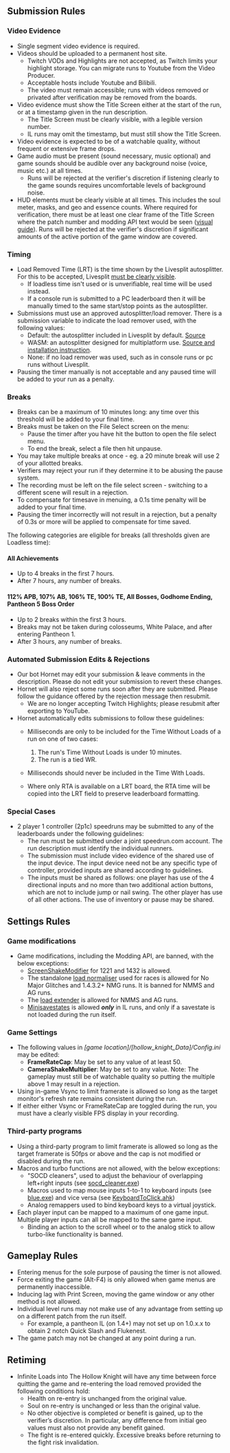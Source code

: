 ## Submission Rules

### Video Evidence

- Single segment video evidence is required.
- Videos should be uploaded to a permanent host site.
  - Twitch VODs and Highlights are not accepted, as Twitch limits your highlight storage. You can migrate runs to Youtube from the Video Producer.
  - Acceptable hosts include Youtube and Bilibili.
  - The video must remain accessible; runs with videos removed or privated after verification may be removed from the boards.
- Video evidence must show the Title Screen either at the start of the run, or at a timestamp given in the run description.
  - The Title Screen must be clearly visible, with a legible version number.
  - IL runs may omit the timestamp, but must still show the Title Screen.
- Video evidence is expected to be of a watchable quality, without frequent or extensive frame drops.
- Game audio must be present (sound necessary, music optional) and game sounds should be audible over any background noise (voice, music etc.) at all times.
  - Runs will be rejected at the verifier's discretion if listening clearly to the game sounds requires uncomfortable levels of background noise.
- HUD elements must be clearly visible at all times. This includes the soul meter, masks, and geo and essence counts. Where required for verification, there must be at least one clear frame of the Title Screen where the patch number and modding API text would be seen ([visual guide](https://github.com/hk-speedrunning/HK-Rules/blob/main/video-guidelines.md)). Runs will be rejected at the verifier's discretion if significant amounts of the active portion of the game window are covered.

### Timing

- Load Removed Time (LRT) is the time shown by the Livesplit autosplitter. For this to be accepted, Livesplit [must be clearly visible](https://github.com/hk-speedrunning/HK-Rules/blob/main/video-guidelines.md).
  - If loadless time isn't used or is unverifiable, real time will be used instead.
  - If a console run is submitted to a PC leaderboard then it will be manually timed to the same start/stop points as the autosplitter.
- Submissions must use an approved autosplitter/load remover. There is a submission variable to indicate the load remover used, with the following values:
  - Default: the autosplitter included in Livesplit by default. [Source](https://github.com/ShootMe/LiveSplit.HollowKnight)
  - WASM: an autosplitter designed for multiplatform use. [Source and installation instruction](https://github.com/AlexKnauth/hollowknight-autosplit-wasm).
  - None: if no load remover was used, such as in console runs or pc runs without Livesplit.
- Pausing the timer manually is not acceptable and any paused time will be added to your run as a penalty.

### Breaks

- Breaks can be a maximum of 10 minutes long: any time over this threshold will be added to your final time.
- Breaks must be taken on the File Select screen on the menu:
    - Pause the timer after you have hit the button to open the file select menu.
    - To end the break, select a file then hit unpause.
- You may take multiple breaks at once - eg. a 20 minute break will use 2 of your allotted breaks.
- Verifiers may reject your run if they determine it to be abusing the pause system.
- The recording must be left on the file select screen - switching to a different scene will result in a rejection.
- To compensate for timesave in menuing, a 0.1s time penalty will be added to your final time.
- Pausing the timer incorrectly will not result in a rejection, but a penalty of 0.3s or more will be applied to compensate for time saved.

The following categories are eligible for breaks (all thresholds given are Loadless time):

#### All Achievements

- Up to 4 breaks in the first 7 hours.
- After 7 hours, any number of breaks.

#### 112% APB, 107% AB, 106% TE, 100% TE, All Bosses, Godhome Ending, Pantheon 5 Boss Order

- Up to 2 breaks within the first 3 hours.
- Breaks may not be taken during colosseums, White Palace, and after entering Pantheon 1.
- After 3 hours, any number of breaks.

### Automated Submission Edits & Rejections
- Our bot Hornet may edit your submission & leave comments in the description. Please do not edit your submission to revert these changes.
- Hornet will also reject some runs soon after they are submitted. Please follow the guidance offered by the rejection message then resubmit.
  - We are no longer accepting Twitch Highlights; please resubmit after exporting to YouTube.
- Hornet automatically edits submissions to follow these guidelines:
  - Milliseconds are only to be included for the Time Without Loads of a run on one of two cases:
  
    1.  The run's Time Without Loads is under 10 minutes.
    2.  The run is a tied WR.
  
  - Milliseconds should never be included in the Time With Loads.
  - Where only RTA is available on a LRT board, the RTA time will be copied into the LRT field to preserve leaderboard formatting.

### Special Cases

- 2 player 1 controller (2p1c) speedruns may be submitted to any of the leaderboards under the following guidelines:
  - The run must be submitted under a joint speedrun.com account. The run description must identify the individual runners.
  - The submission must include video evidence of the shared use of the input device. The input device need not be any specific type of controller, provided inputs are shared according to guidelines.
  - The inputs must be shared as follows: one player has use of the 4 directional inputs and no more than two additional action buttons, which are not to include jump or nail swing. The other player has use of all other actions. The use of inventory or pause may be shared.

## Settings Rules

### Game modifications

- Game modifications, including the Modding API, are banned, with the below exceptions:
  - [ScreenShakeModifier](https://github.com/hk-speedrunning/HK-Resources/blob/main/README.md#screenshakemodifier) for 1221 and 1432 is allowed.
  - The standalone [load normaliser](https://github.com/hk-speedrunning/HK-Resources/blob/main/README.md#loadnormaliser) used for races is allowed for No Major Glitches and 1.4.3.2+ NMG runs. It is banned for NMMS and AG runs.
  - The [load extender](https://github.com/hk-speedrunning/HK-Resources/blob/main/README.md#loadextender) is allowed for NMMS and AG runs.
  - [Minisavestates](https://github.com/hk-speedrunning/HK-Resources/blob/main/README.md#minisavestates) is allowed **_only_** in IL runs, and only if a savestate is not loaded during the run itself.

### Game Settings

- The following values in _[game location]/[hollow_knight_Data]/Config.ini_ may be edited:
  - **FrameRateCap**: May be set to any value of at least 50.
  - **CameraShakeMultiplier**: May be set to any value. Note: The gameplay must still be of watchable quality so putting the multiple above 1 may result in a rejection.
- Using in-game Vsync to limit framerate is allowed so long as the target monitor's refresh rate remains consistent during the run.
- If either either Vsync or FrameRateCap are toggled during the run, you must have a clearly visible FPS display in your recording.

### Third-party programs

- Using a third-party program to limit framerate is allowed so long as the target framerate is 50fps or above and the cap is not modified or disabled during the run.
- Macros and turbo functions are not allowed, with the below exceptions:
  - "SOCD cleaners", used to adjust the behaviour of overlapping left+right inputs (see [socd_cleaner.exe](https://github.com/valignatev/socd/releases/download/0.0.8/socd_cleaner.exe))
  - Macros used to map mouse inputs 1-to-1 to keyboard inputs (see [blue.exe](https://github.com/hk-speedrunning/HK-Resources/raw/main/External%20Tools/Blue/blue.exe)) and vice versa (see [KeyboardToClick.ahk](https://github.com/hk-speedrunning/HK-Resources/raw/main/External%20Tools/KeyboardToClick/KeyboardToClick.ahk))
  - Analog remappers used to bind keyboard keys to a virtual joystick.
- Each player input can be mapped to a maximum of one game input. Multiple player inputs can all be mapped to the same game input.
  - Binding an action to the scroll wheel or to the analog stick to allow turbo-like functionality is banned.

## Gameplay Rules

- Entering menus for the sole purpose of pausing the timer is not allowed.
- Force exiting the game (Alt-F4) is only allowed when game menus are permanently inaccessible.
- Inducing lag with Print Screen, moving the game window or any other method is not allowed.
- Individual level runs may not make use of any advantage from setting up on a different patch from the run itself.
  - For example, a pantheon IL (on 1.4+) may not set up on 1.0.x.x to obtain 2 notch Quick Slash and Flukenest.
- The game patch may not be changed at any point during a run.

## Retiming

- Infinite Loads into The Hollow Knight will have any time between force quitting the game and re-entering the load removed provided the following conditions hold:
  - Health on re-entry is unchanged from the original value.
  - Soul on re-entry is unchanged or less than the original value.
  - No other objective is completed or benefit is gained, up to the verifier’s discretion. In particular, any difference from initial geo values must also not provide any benefit gained.
  - The fight is re-entered quickly. Excessive breaks before returning to the fight risk invalidation.

